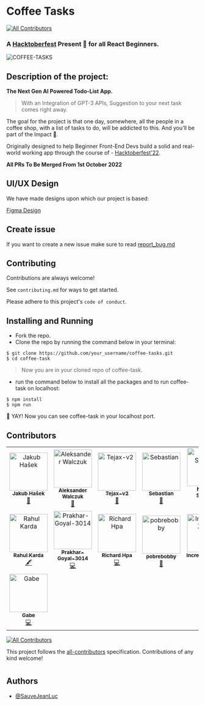 # Coffee Tasks

<!-- ALL-CONTRIBUTORS-BADGE:START - Do not remove or modify this section -->
[![All Contributors](https://img.shields.io/badge/all_contributors-15-orange.svg?style=flat-square)](#contributors-)
<!-- ALL-CONTRIBUTORS-BADGE:END -->

### A [Hacktoberfest](https://hacktoberfest.com/) Present 🎁 for all React Beginners.

![COFFEE-TASKS](https://user-images.githubusercontent.com/73312468/194117721-5dd0f3fc-98e3-4827-b964-941446f1f014.gif)

## **Description of the project:**

<b>The Next Gen AI Powered Todo-List App.</b>

> With an Integration of GPT-3 APIs, Suggestion to your next task comes right away.

The goal for the project is that one day, somewhere, all the people in a coffee shop, with a list of tasks to do, will be addicted to this.
And you'll be part of the Impact 🙂.

Originally designed to help Beginner Front-End Devs build a solid
and real-world working app through the course of - [Hacktoberfest'22](https://hacktoberfest.com/).

**All PRs To Be Merged From 1st October 2022**

## UI/UX Design

We have made designs upon which our project is based:

[Figma Design](https://www.figma.com/file/2DdRHkoszU7lxTvcyBchJ8/React-TODO?node-id=0%3A1)

## Create issue

If you want to create a new issue make sure to read [report_bug.md](.github/ISSUE_TEMPLATE/bug_report.md)

## Contributing

Contributions are always welcome!

See `contributing.md` for ways to get started.

Please adhere to this project's `code of conduct`.

## Installing and Running

- Fork the repo.
- Clone the repo by running the command below in your terminal:

```console
$ git clone https://github.com/your_username/coffee-tasks.git
$ cd coffee-task
```

> Now you are in your cloned repo of coffee-task.

- run the command below to install all the packages and to run coffee-task on localhost:

```console
$ npm install
$ npm run
```

🥳 YAY! Now you can see coffee-task in your localhost port.

## Contributors

<!-- ALL-CONTRIBUTORS-LIST:START - Do not remove or modify this section -->
<!-- prettier-ignore-start -->
<!-- markdownlint-disable -->
<table>
  <tbody>
    <tr>
      <td align="center"><a href="https://github.com/kubahasek"><img src="https://avatars.githubusercontent.com/u/28836407?v=4?s=100" width="100px;" alt="Jakub Hašek"/><br /><sub><b>Jakub Hašek</b></sub></a><br /><a href="https://github.com/SauveJeanLuc/coffee-tasks/commits?author=kubahasek" title="Documentation">📖</a></td>
      <td align="center"><a href="https://linkedin.com/in/aleksanderwalczuk/"><img src="https://avatars.githubusercontent.com/u/33238158?v=4?s=100" width="100px;" alt="Aleksander Walczuk"/><br /><sub><b>Aleksander Walczuk</b></sub></a><br /><a href="#maintenance-aleksanderwalczuk" title="Maintenance">🚧</a></td>
      <td align="center"><a href="https://github.com/Tejax-v2"><img src="https://avatars.githubusercontent.com/u/92671877?v=4?s=100" width="100px;" alt="Tejax-v2"/><br /><sub><b>Tejax-v2</b></sub></a><br /><a href="https://github.com/SauveJeanLuc/coffee-tasks/commits?author=Tejax-v2" title="Documentation">📖</a></td>
      <td align="center"><a href="https://dev.to/gismo1337"><img src="https://avatars.githubusercontent.com/u/6397577?v=4?s=100" width="100px;" alt="Sebastian"/><br /><sub><b>Sebastian</b></sub></a><br /><a href="#tool-Gismo1337" title="Tools">🔧</a></td>
      <td align="center"><a href="http://thenishantsapkota.github.io"><img src="https://avatars.githubusercontent.com/u/60746512?v=4?s=100" width="100px;" alt="Nishant Sapkota"/><br /><sub><b>Nishant Sapkota</b></sub></a><br /><a href="https://github.com/SauveJeanLuc/coffee-tasks/commits?author=thenishantsapkota" title="Code">💻</a></td>
      <td align="center"><a href="https://github.com/manassahoo-dev"><img src="https://avatars.githubusercontent.com/u/6974223?v=4?s=100" width="100px;" alt="Manas Ranjan Sahoo"/><br /><sub><b>Manas Ranjan Sahoo</b></sub></a><br /><a href="https://github.com/SauveJeanLuc/coffee-tasks/commits?author=manassahoo-dev" title="Code">💻</a></td>
      <td align="center"><a href="https://www.linkedin.com/in/adnan-sameer-785103201/"><img src="https://avatars.githubusercontent.com/u/51002433?v=4?s=100" width="100px;" alt="Adnan Sameer"/><br /><sub><b>Adnan Sameer</b></sub></a><br /><a href="https://github.com/SauveJeanLuc/coffee-tasks/commits?author=adnansam110" title="Code">💻</a></td>
    </tr>
    <tr>
      <td align="center"><a href="https://rahulkarda.me"><img src="https://avatars.githubusercontent.com/u/76204863?v=4?s=100" width="100px;" alt="Rahul Karda"/><br /><sub><b>Rahul Karda</b></sub></a><br /><a href="#content-rahulkarda" title="Content">🖋</a></td>
      <td align="center"><a href="https://github.com/Prakhar-Goyal-3014"><img src="https://avatars.githubusercontent.com/u/73887104?v=4?s=100" width="100px;" alt="Prakhar-Goyal-3014"/><br /><sub><b>Prakhar-Goyal-3014</b></sub></a><br /><a href="https://github.com/SauveJeanLuc/coffee-tasks/commits?author=Prakhar-Goyal-3014" title="Code">💻</a></td>
      <td align="center"><a href="http://www.richard-hpa.com"><img src="https://avatars.githubusercontent.com/u/26518752?v=4?s=100" width="100px;" alt="Richard Hpa"/><br /><sub><b>Richard Hpa</b></sub></a><br /><a href="https://github.com/SauveJeanLuc/coffee-tasks/commits?author=RichardHpa" title="Code">💻</a></td>
      <td align="center"><a href="https://github.com/pobrebobby"><img src="https://avatars.githubusercontent.com/u/115002742?v=4?s=100" width="100px;" alt="pobrebobby"/><br /><sub><b>pobrebobby</b></sub></a><br /><a href="#design-pobrebobby" title="Design">🎨</a></td>
      <td align="center"><a href="https://github.com/IncredibleZuess"><img src="https://avatars.githubusercontent.com/u/57303461?v=4?s=100" width="100px;" alt="IncredibleZuess"/><br /><sub><b>IncredibleZuess</b></sub></a><br /><a href="https://github.com/SauveJeanLuc/coffee-tasks/commits?author=IncredibleZuess" title="Code">💻</a></td>
      <td align="center"><a href="https://sisirdhakal.vercel.app/"><img src="https://avatars.githubusercontent.com/u/62702558?v=4?s=100" width="100px;" alt="Sisir Dhakal (Saurav)"/><br /><sub><b>Sisir Dhakal (Saurav)</b></sub></a><br /><a href="https://github.com/SauveJeanLuc/coffee-tasks/commits?author=sisirdhakal" title="Code">💻</a></td>
      <td align="center"><a href="https://github.com/ChahineBendjeddou"><img src="https://avatars.githubusercontent.com/u/83044371?v=4?s=100" width="100px;" alt="Chahine Bendjeddou"/><br /><sub><b>Chahine Bendjeddou</b></sub></a><br /><a href="https://github.com/SauveJeanLuc/coffee-tasks/commits?author=ChahineBendjeddou" title="Code">💻</a></td>
    </tr>
    <tr>
      <td align="center"><a href="https://www.sharesight.com/"><img src="https://avatars.githubusercontent.com/u/20451159?v=4?s=100" width="100px;" alt="Gabe"/><br /><sub><b>Gabe</b></sub></a><br /><a href="https://github.com/SauveJeanLuc/coffee-tasks/commits?author=gaber85" title="Code">💻</a></td>
    </tr>
  </tbody>
</table>

<!-- markdownlint-restore -->
<!-- prettier-ignore-end -->

<!-- ALL-CONTRIBUTORS-LIST:END -->

<!-- ALL-CONTRIBUTORS-BADGE:START - Do not remove or modify this section -->

[![All Contributors](https://img.shields.io/badge/all_contributors-13-orange.svg?style=flat-square)](#contributors)

This project follows the [all-contributors](https://github.com/all-contributors/all-contributors) specification. Contributions of any kind welcome!

# <!-- ALL-CONTRIBUTORS-BADGE:END -->

## Authors

- [@SauveJeanLuc](https://github.com/SauveJeanLuce)
